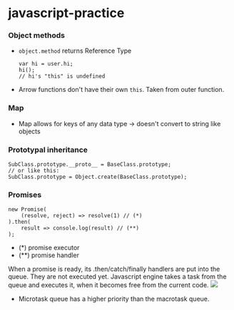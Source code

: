 # javascript-practice

### Object methods
* `object.method` returns Reference Type
    ```
    var hi = user.hi;
    hi();
    // hi's "this" is undefined
    ```
* Arrow functions don't have their own `this`. Taken from outer function.
### Map
* Map allows for keys of any data type -> doesn't convert to string like objects
### Prototypal inheritance
```
SubClass.prototype.__proto__ = BaseClass.prototype;
// or like this:
SubClass.prototype = Object.create(BaseClass.prototype);
```
### Promises
```
new Promise(
    (resolve, reject) => resolve(1) // (*)
).then(
    result => console.log(result) // (**)
);
```
* (*) promise executor
* (**) promise handler

When a promise is ready, its .then/catch/finally handlers are put into the queue. They are not executed yet. Javascript engine takes a task from the queue and executes it, when it becomes free from the current code.
![](http://javascript.info/article/microtask-queue/promiseQueue.png)
*  Microtask queue has a higher priority than the macrotask queue.
